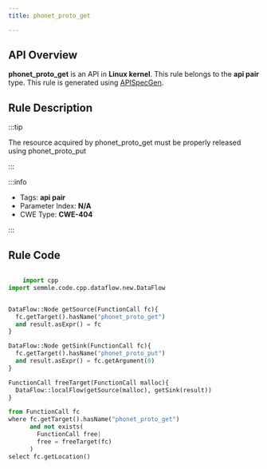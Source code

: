 ```yaml
---
title: phonet_proto_get

---
```



## API Overview
**phonet_proto_get** is an API in **Linux kernel**. This rule belongs to the **api pair** type. This rule is generated using [APISpecGen](../../tools/APISpecGen).
## Rule Description

:::tip

The resource acquired by phonet_proto_get must be properly released using phonet_proto_put

:::

:::info

- Tags: **api pair**
- Parameter Index: **N/A**
- CWE Type: **CWE-404**

:::

## Rule Code
```python

    import cpp
import semmle.code.cpp.dataflow.new.DataFlow


DataFlow::Node getSource(FunctionCall fc){
  fc.getTarget().hasName("phonet_proto_get")
  and result.asExpr() = fc
}

DataFlow::Node getSink(FunctionCall fc){
  fc.getTarget().hasName("phonet_proto_put")
  and result.asExpr() = fc.getArgument(0)
}

FunctionCall freeTarget(FunctionCall malloc){
  DataFlow::localFlow(getSource(malloc), getSink(result))
}

from FunctionCall fc
where fc.getTarget().hasName("phonet_proto_get")
      and not exists(
        FunctionCall free| 
        free = freeTarget(fc)
      )
select fc.getLocation()

    
```